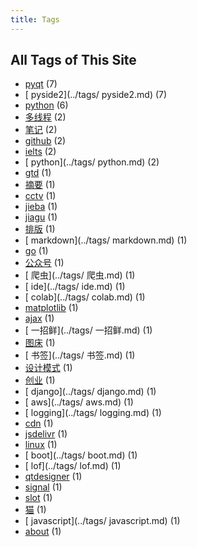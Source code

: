 ```yaml
---
title: Tags
---
```

## All Tags of This Site
* [pyqt](../tags/pyqt.md) (7)
* [ pyside2](../tags/ pyside2.md) (7)
* [python](../tags/python.md) (6)
* [多线程](../tags/多线程.md) (2)
* [笔记](../tags/笔记.md) (2)
* [github](../tags/github.md) (2)
* [ielts](../tags/ielts.md) (2)
* [ python](../tags/ python.md) (2)
* [gtd](../tags/gtd.md) (1)
* [摘要](../tags/摘要.md) (1)
* [cctv](../tags/cctv.md) (1)
* [jieba](../tags/jieba.md) (1)
* [jiagu](../tags/jiagu.md) (1)
* [排版](../tags/排版.md) (1)
* [ markdown](../tags/ markdown.md) (1)
* [go](../tags/go.md) (1)
* [公众号](../tags/公众号.md) (1)
* [ 爬虫](../tags/ 爬虫.md) (1)
* [ ide](../tags/ ide.md) (1)
* [ colab](../tags/ colab.md) (1)
* [matplotlib](../tags/matplotlib.md) (1)
* [ajax](../tags/ajax.md) (1)
* [ 一招鲜](../tags/ 一招鲜.md) (1)
* [图床](../tags/图床.md) (1)
* [ 书签](../tags/ 书签.md) (1)
* [设计模式](../tags/设计模式.md) (1)
* [创业](../tags/创业.md) (1)
* [ django](../tags/ django.md) (1)
* [ aws](../tags/ aws.md) (1)
* [ logging](../tags/ logging.md) (1)
* [cdn](../tags/cdn.md) (1)
* [jsdelivr](../tags/jsdelivr.md) (1)
* [linux](../tags/linux.md) (1)
* [ boot](../tags/ boot.md) (1)
* [ lof](../tags/ lof.md) (1)
* [qtdesigner](../tags/qtdesigner.md) (1)
* [signal](../tags/signal.md) (1)
* [slot](../tags/slot.md) (1)
* [猫](../tags/猫.md) (1)
* [ javascript](../tags/ javascript.md) (1)
* [about](../tags/about.md) (1)